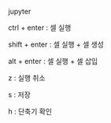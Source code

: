 jupyter

ctrl + enter : 셀 실행

shift + enter : 셀 실행 + 셀 생성

alt + enter : 셀 실행 + 셀 삽입

z : 실행 취소

s : 저장

h : 단축기 확인

